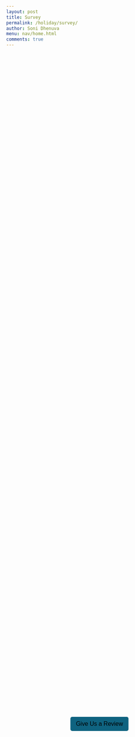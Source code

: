 ```yaml
---
layout: post
title: Survey
permalink: /holiday/survey/
author: Soni Dhenuva
menu: nav/home.html
comments: true
---
```

<html lang="en">
<head>
    <meta charset="UTF-8">
    <meta name="viewport" content="width=device-width, initial-scale=1.0">
    <title>Review Survey</title>
    <style>
        body {
        background-image: url('{{site.baseurl}}/images/present.png');
        background-position: center;
        max-height: 250vh;
        background-size: 950px auto; /* Adjust width */
        }
        #review-button {
            position: absolute;
            top: 50%;
            left: 50%;
            transform: translate(-50%, -50%);
            padding: 10px 15px;
            background-color: rgb(15, 99, 128) !important;
            color: black;
            border: none;
            border-radius: 5px;
            cursor: pointer;
            font-size: 16px;
        }
        #review-button:hover {
            background-color: #008080 !important;
        }
        .popup {
            display: none;
            position: fixed;
            top: 50%;
            left: 50%;
            transform: translate(-50%, -50%);
            background: white;
            padding: 20px;
            border-radius: 10px;
            box-shadow: 0 5px 15px rgba(0, 0, 0, 0.3);
            z-index: 1000;
        }
        .popup-content {
            display: flex;
            flex-direction: column;
            align-items: center;
        }
        textarea {
            width: 100%;
            height: 80px;
            padding: 10px;
            border: 1px solid #ddd;
            border-radius: 5px;
            resize: none;
            color: black;
        }
        #submit-review {
            margin-top: 10px;
            padding: 10px 15px;
            background-color: #008080 !important;
            color: white;
            border: none;
            border-radius: 5px;
            cursor: pointer;
        }
        #submit-review:hover {
            background-color: #005f5f;
        }
        #survey-list {
            display: flex;
            flex-wrap: wrap;
            justify-content: center; /* Centers items */
            gap: 15px; /* Adds space between boxes */
            padding: 20px;
        }
        .survey-box {
            background-color: white;
            padding: 15px;
            border-radius: 8px;
            border: 1px solid #ddd;
            box-shadow: 0 3px 6px rgba(0, 0, 0, 0.1);
            color: black;
            font-size: 16px;
            height: 200px;
            width: 30%;
            position: relative;
            display: flex;
            flex-direction: column;
            overflow: hidden;
        }
        /* Title section (above the line) */
        .review-title {
            background-color: #2d882d; /* Dark green */
            color: white;
            text-align: center;
            font-weight: bold;
            padding: 10px;
            border-top-left-radius: 8px;
            border-top-right-radius: 8px;
        }
        /* Line separator */
        .review-title::after {
            content: "";
            display: block;
            width: 100%;
            height: 3px;
            background-color: #146314; /* Darker green line */
        }
        /* Review content section (below the line) */
        .review-content {
            background-color: white;
            color: black;
            padding: 10px;
            overflow-y: auto;
            flex-grow: 1;
        }
        /* Add festive styling to review text */
        .review-content {
            flex-grow: 1;
            overflow-y: auto;
            max-height: 100px;
            padding: 5px;
            font-weight: bold;
            font-family: 'Comic Sans MS', cursive, sans-serif; /* Playful holiday font */
        }
        /* Style the delete button */
        .delete-button {
            position: absolute;
            top: 5px;
            right: 10px;
            background: #ff3333; /* Bright red delete button */
            color: white;
            border: none;
            cursor: pointer;
            font-size: 14px;
            border-radius: 5px;
            padding: 5px;
            transition: background 0.3s ease-in-out;
        }
        .delete-button:hover {
            background: #cc0000; /* Darker red hover effect */
        }
        .textERW{
            color: black !important;
        }
    </style>
</head>
<body>
    <button id="review-button">Give Us a Review</button>
    <div id="review-popup" class="popup">
        <div class="popup-content">
            <span class="close-popup">&times;</span>
            <h2 class = "textERW">Enter a Review for the Website</h2>
            <textarea id="review-text" placeholder="Write your review here..."></textarea>
            <button id="submit-review">Send</button>
        </div>
    </div>
    <div id="survey-list"></div>
    <script type="module">
        import { pythonURI, fetchOptions } from '{{ site.baseurl }}/assets/js/api/config.js';
        async function fetchSurveys() {
            try {
                const response = await fetch(`${pythonURI}/api/surveys`, {
                    ...fetchOptions,
                    method: 'GET',
                    headers: { 'Content-Type': 'application/json' }
                });
                if (response.ok) {
                    const surveys = await response.json();
                    const surveyList = document.getElementById("survey-list");
                    surveyList.innerHTML = '';
                    surveys.forEach(survey => {
                        const surveyBox = document.createElement('div');
                        surveyBox.classList.add('survey-box');
                        surveyBox.setAttribute('data-id', survey.id);
                        // Create and append the Delete button
                        const deleteButton = document.createElement('button');
                        deleteButton.textContent = "X";
                        deleteButton.classList.add('delete-button');
                        deleteButton.addEventListener("click", () => deleteSurvey(survey.id));
                        const reviewTitle = document.createElement('div');
                        reviewTitle.textContent = "REVIEW";
                        const reviewContent = document.createElement('div');
                        reviewContent.classList.add('review-content');
                        reviewContent.textContent = survey.message;
                        surveyBox.appendChild(deleteButton);
                        surveyBox.appendChild(reviewTitle);
                        surveyBox.appendChild(reviewContent);
                        surveyList.appendChild(surveyBox);
                    });
                } else {
                    alert("Failed to fetch surveys.");
                }
            } catch (error) {
                console.error("Error fetching surveys:", error);
                alert("An error occurred while fetching surveys.");
            }
        }
        async function deleteSurvey(surveyId) {
            try {
                const response = await fetch(`${pythonURI}/api/survey?id=${surveyId}`, {
                    ...fetchOptions,
                    method: 'DELETE',
                    headers: { 'Content-Type': 'application/json' }
                });
                if (response.ok) {
                    alert("Survey deleted successfully!");
                    fetchSurveys(); // Refresh the list after deletion
                } else {
                    const errorData = await response.json();
                    alert(`Failed to delete survey: ${errorData.message}`);
                }
            } catch (error) {
                console.error("Error deleting survey:", error);
                alert("An error occurred while deleting the survey.");
            }
        }
        async function updateSurvey(surveyId) {
            const reviewText = document.getElementById("review-text").value;
            if (reviewText.trim() === "") {
                alert("Please enter a review before submitting.");
                return;
            }
            try {
                const response = await fetch(`${pythonURI}/api/survey?id=${surveyId}`, {
                    ...fetchOptions,
                    method: 'PUT',
                    headers: { 'Content-Type': 'application/json' },
                    body: JSON.stringify({ message: reviewText })
                });
                if (response.ok) {
                    alert("Survey updated successfully!");
                    document.getElementById("review-popup").style.display = "none";
                    document.getElementById("review-text").value = "";
                    fetchSurveys(); // Refresh the list after update
                } else {
                    alert("Failed to update survey.");
                }
            } catch (error) {
                console.error("Error updating survey:", error);
                alert("An error occurred while updating the survey.");
            }
        }
        document.getElementById("review-button").addEventListener("click", function () {
            document.getElementById("review-popup").style.display = "block";
        });
        document.querySelector(".close-popup").addEventListener("click", function () {
            document.getElementById("review-popup").style.display = "none";
        });
        document.getElementById("submit-review").addEventListener("click", async function () {
            let reviewText = document.getElementById("review-text").value;
            if (reviewText.trim() === "") {
                alert("Please enter a review before submitting.");
                return;
            }
            try {
                const response = await fetch(`${pythonURI}/api/survey`, {
                    ...fetchOptions,
                    method: 'POST',
                    headers: { 'Content-Type': 'application/json' },
                    body: JSON.stringify({ message: reviewText })
                });
                if (response.ok) {
                    alert("Thank you for your review!");
                    document.getElementById("review-popup").style.display = "none";
                    document.getElementById("review-text").value = "";
                    fetchSurveys();
                } else {
                    alert("Failed to submit review.");
                }
            } catch (error) {
                console.error("Error submitting review:", error);
                alert("An error occurred while submitting the review.");
            }
        });
        window.onload = fetchSurveys;
    </script>
</body>
</html>